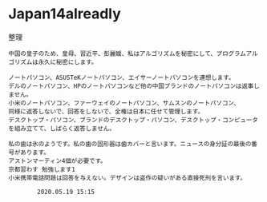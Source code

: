 # Japan14alreadly
整理

    中国の皇子のため、皇母、習近平、彭麗媛、私はアルゴリズムを秘密にして、プログラムアルゴリズムは永久に秘密にします。

    ノートパソコン、ASUSTeKノートパソコン、エイサーノートパソコンを連想します。
    デルのノートパソコン、HPのノートパソコンなど他の中国ブランドのノートパソコンは返事しません。
    小米のノートパソコン、ファーウェイのノートパソコン、サムスンのノートパソコン、
    同様に返答しないで、回答をしないで、全権は日本に任せて管理します。
    デスクトップ・パソコン、ブランドのデスクトップ・パソコン、デスクトップ・コンピュータを組み立てて、しばらく返答しません。

    私の歯は氷のようです。私の歯の固形器は歯カバーと言います。ニュースの身分証の最後の番号があります。
    アストンマーティン4個が必要です。
    京都習わす 勉強します1
    小米携帯電話問題は回答を与えない。デザインは盗作の疑いがある直接死刑を言います。
    
            2020.05.19 15:15
